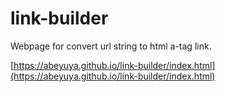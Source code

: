 # link-builder

Webpage for convert url string to html a-tag link.

[https://abeyuya.github.io/link-builder/index.html](https://abeyuya.github.io/link-builder/index.html)
